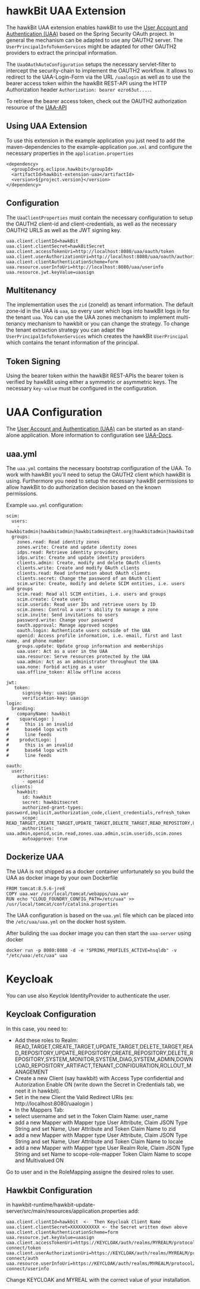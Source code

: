 # hawkBit UAA Extension
The hawkBit UAA extension enables hawkBit to use the [User Account and Authentication (UAA)](https://github.com/cloudfoundry/uaa) based on the Spring Security OAuth project.
In general the mechanism can be adapted to use any OAUTH2 server. The `UserPrincipalInfoTokenServices` might be adapted for other OAUTH2 providers to extract the principal information.

The `UaaOAuthAutoConfiguration` setups the necessary servlet-filter to intercept the security-chain to implement the OAUTH2 workflow. It allows to redirect to the UAA-Login-Form via the URL `/uaalogin` as well as to use the bearer access token within the hawkBit REST-API using the HTTP Authorization header `Authorization: bearer ezro63ut....`.

To retrieve the bearer access token, check out the OAUTH2 authorization resource of the [UAA-API](https://github.com/cloudfoundry/uaa/blob/master/docs/UAA-APIs.rst)

## Using UAA Extension
To use this extension in the example application you just need to add the maven-dependencies to the example-application `pom.xml` and configure the necessary properties in the `application.properties`
```
<dependency>
  <groupId>org.eclipse.hawkbit</groupId>
  <artifactId>hawkbit-extension-uaa</artifactId>
  <version>${project.version}</version>
</dependency>
```

## Configuration
The `UaaClientProperties` must contain the necessary configuration to setup the OAUTH2 client-id and client-credentials, as well as the necessary OAUTH2 URLS as well as the JWT signing key.

```
uaa.client.clientId=hawkBit
uaa.client.clientSecret=hawkBitSecret
uaa.client.accessTokenUri=http://localhost:8080/uaa/oauth/token
uaa.client.userAuthorizationUri=http://localhost:8080/uaa/oauth/authorize
uaa.client.clientAuthenticationScheme=form
uaa.resource.userInfoUri=http://localhost:8080/uaa/userinfo
uaa.resource.jwt.keyValue=uaasign
```

## Multitenancy
The implementation uses the `zid` (zoneId) as tenant information. The default zone-id in the UAA is `uaa`, so every user which logs into hawkBit logs in for the tenant `uaa`. You can use the UAA zones mechanism to implement multi-tenancy mechanism to hawkbit or you can change the strategy. To change the tenant extraction strategy you can adapt the `UserPrincipalInfoTokenServices` which creates the hawkBit `UserPrincipal` which contains the tenant information of the principal. 

## Token Signing
Using the bearer token within the hawkBit REST-APIs the bearer token is verified by hawkBit using either a symmetric or asymmetric keys. The necessary `key-value` must be configured in the configuration. 

# UAA Configuration
The [User Account and Authentication (UAA)](https://github.com/cloudfoundry/uaa) can be started as an stand-alone application.
More information to configuration see [UAA-Docs](https://github.com/cloudfoundry/uaa/blob/master/docs).

## uaa.yml
The `uaa.yml` contains the necessary bootstrap configuration of the UAA. To work with hawkBit you'll need to setup the OAUTH2 client which hawkBit is using. Furthermore you need to setup the necessary hawkBit permissions to allow hawkBit to do authorization decision based on the known permissions.

Example `uaa.yml` configuration:
```
scim:
  users:
    - hawkbitadmin|hawkbitadmin|hawkbitadmin@test.org|hawkbitadmin|hawkbitadmin|uaa.admin,READ_TARGET,CREATE_TARGET,UPDATE_TARGET,DELETE_TARGET,READ_REPOSITORY,UPDATE_REPOSITORY,CREATE_REPOSITORY,DELETE_REPOSITORY,SYSTEM_MONITOR,SYSTEM_DIAG,SYSTEM_ADMIN,DOWNLOAD_REPOSITORY_ARTIFACT,TENANT_CONFIGURATION,ROLLOUT_MANAGEMENT
  groups:
    zones.read: Read identity zones
    zones.write: Create and update identity zones
    idps.read: Retrieve identity providers
    idps.write: Create and update identity providers
    clients.admin: Create, modify and delete OAuth clients
    clients.write: Create and modify OAuth clients
    clients.read: Read information about OAuth clients
    clients.secret: Change the password of an OAuth client
    scim.write: Create, modify and delete SCIM entities, i.e. users and groups
    scim.read: Read all SCIM entities, i.e. users and groups
    scim.create: Create users
    scim.userids: Read user IDs and retrieve users by ID
    scim.zones: Control a user's ability to manage a zone
    scim.invite: Send invitations to users
    password.write: Change your password
    oauth.approval: Manage approved scopes
    oauth.login: Authenticate users outside of the UAA
    openid: Access profile information, i.e. email, first and last name, and phone number
    groups.update: Update group information and memberships
    uaa.user: Act as a user in the UAA
    uaa.resource: Serve resources protected by the UAA
    uaa.admin: Act as an administrator throughout the UAA
    uaa.none: Forbid acting as a user
    uaa.offline_token: Allow offline access

jwt:
   token:
      signing-key: uaasign
      verification-key: uaasign
login:
  branding:
    companyName: hawkbit
#    squareLogo: |
#      this is an invalid
#      base64 logo with
#      line feeds
#    productLogo: |
#      this is an invalid
#      base64 logo with
#      line feeds

oauth:
  user:
    authorities:
      - openid
  clients:
    hawkbit:
      id: hawkbit
      secret: hawkbitsecret
      authorized-grant-types: password,implicit,authorization_code,client_credentials,refresh_token
      scope: READ_TARGET,CREATE_TARGET,UPDATE_TARGET,DELETE_TARGET,READ_REPOSITORY,UPDATE_REPOSITORY,CREATE_REPOSITORY,DELETE_REPOSITORY,SYSTEM_MONITOR,SYSTEM_DIAG,SYSTEM_ADMIN,DOWNLOAD_REPOSITORY_ARTIFACT,TENANT_CONFIGURATION,ROLLOUT_MANAGEMENT,openid,uaa.user,uaa.admin,password.write,scim.userids,cloud_controller.admin,scim.read,scim.write
      authorities: uaa.admin,openid,scim.read,zones.uaa.admin,scim.userids,scim.zones
      autoapprove: true 
```

## Dockerize UAA
The UAA is not shipped as a docker container unfortunately so you build the UAA as docker image by your own
Dockerfile
```
FROM tomcat:8.5.6-jre8
COPY uaa.war /usr/local/tomcat/webapps/uaa.war
RUN echo "CLOUD_FOUNDRY_CONFIG_PATH=/etc/uaa" >> /usr/local/tomcat/conf/catalina.properties
```
The UAA configuration is based on the `uaa.yml` file which can be placed into the `/etc/uaa/uaa.yml` on the docker host system.

After building the `uaa` docker image you can then start the `uaa-server` using docker
``` 
docker run -p 8080:8080 -d -e "SPRING_PROFILES_ACTIVE=hsqldb" -v "/etc/uaa:/etc/uaa" uaa
```
# Keycloak
You can use also Keyclok IdentityProvider to authenticate the user. 

## Keycloak Configuration

In this case, you need to:
  * Add these roles to Realm: READ_TARGET,CREATE_TARGET,UPDATE_TARGET,DELETE_TARGET,READ_REPOSITORY,UPDATE_REPOSITORY,CREATE_REPOSITORY,DELETE_REPOSITORY,SYSTEM_MONITOR,SYSTEM_DIAG,SYSTEM_ADMIN,DOWNLOAD_REPOSITORY_ARTIFACT,TENANT_CONFIGURATION,ROLLOUT_MANAGEMENT
* Create a new Client (say hawkbit) with Access Type confidential and Autorization Enable ON (write down the Secret in Credentials tab, we neet it in hawkbit).
* Set in the new Client the Valid Redirect URIs (es: http://localhost:8080/uaalogin )
* In the Mappers Tab:
 * select username and set in the Token Claim Name: user_name
 * add a new Mapper with Mapper type User Attribute, Claim JSON Type String and set Name, User Attribute and Token Claim Name to zid
  * add a new Mapper with Mapper type User Attribute, Claim JSON Type String and set Name, User Attribute and Token Claim Name to locale
 * add a new Mapper with Mapper type User Realm Role, Claim JSON Type String and set Name to scope-role-mapper Token Claim Name to scope and Multivalued ON
 
 Go to user and in the RoleMapping assigne the desired roles to user. 
 
## Hawkbit Configuration

in hawkbit-runtime/hawkbit-update-server/src/main/resources/application.properties add:
```
uaa.client.clientId=hawkbit  <-  Then Keycloak Client Name
uaa.client.clientSecret=XXXXXXXXXXX <- the Secret written down above
uaa.client.clientAuthenticationScheme=form
uaa.resource.jwt.keyValue=uaasign
uaa.client.accessTokenUri=https://KEYCLOAK/auth/realms/MYREALM/protocol/openid-connect/token
uaa.client.userAuthorizationUri=https://KEYCLOAK/auth/realms/MYREALM/protocol/openid-connect/auth
uaa.resource.userInfoUri=https://KEYCLOAK/auth/realms/MYREALM/protocol/openid-connect/userinfo
```
Change KEYCLOAK and MYREAL with the correct value of your installation.

 
 
 
 

